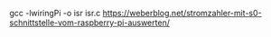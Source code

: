 gcc -lwiringPi -o isr isr.c
https://weberblog.net/stromzahler-mit-s0-schnittstelle-vom-raspberry-pi-auswerten/
